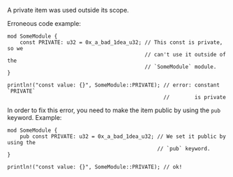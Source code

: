 A private item was used outside its scope.

Erroneous code example:

```compile_fail,E0603
mod SomeModule {
    const PRIVATE: u32 = 0x_a_bad_1dea_u32; // This const is private, so we
                                            // can't use it outside of the
                                            // `SomeModule` module.
}

println!("const value: {}", SomeModule::PRIVATE); // error: constant `PRIVATE`
                                                  //        is private
```

In order to fix this error, you need to make the item public by using the `pub`
keyword. Example:

```
mod SomeModule {
    pub const PRIVATE: u32 = 0x_a_bad_1dea_u32; // We set it public by using the
                                                // `pub` keyword.
}

println!("const value: {}", SomeModule::PRIVATE); // ok!
```

